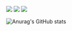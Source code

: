 
<!--
**Leegeonwoo7/Leegeonwoo7** is a ✨ _special_ ✨ repository because its `README.md` (this file) appears on your GitHub profile.

Here are some ideas to get you started:

- 🔭 I’m currently working on ...
- 🌱 I’m currently learning ...
- 👯 I’m looking to collaborate on ...
- 🤔 I’m looking for help with ...
- 💬 Ask me about ...
- 📫 How to reach me: ...
- 😄 Pronouns: ...
- ⚡ Fun fact: ...
-->

<a href="https://github.com/" target="_blank"><img src="https://img.shields.io/badge/github-000000?style=for-the-badge&logo=github&logoColor=E8E8E8"/></a>
<a href="https://www.instagram.com/2rjsdn/" target="_blank"><img src="https://img.shields.io/badge/instagram-000000?style=for-the-badge&logo=instagram&logoColor=4405F"/></a>
<a href="버튼을 눌렀을 때 이동할 링크" target="_blank"><img src="https://img.shields.io/badge/Intellij-000000?style=for-the-badge&logo=intellijidea&logoColor=E8E8E8"/></a>

![Anurag's GitHub stats](https://github-readme-stats.vercel.app/api?username=Leegeonwoo7&show_icons=true&theme=radical)
